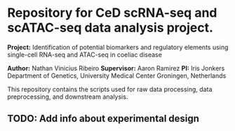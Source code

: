 # Repository for CeD scRNA-seq and scATAC-seq data analysis project.

**Project:** Identification of potential biomarkers and regulatory elements using single-cell RNA-seq and ATAC-seq in coeliac disease

**Author:** Nathan Vinicius Ribeiro
**Supervisor:** Aaron Ramirez
**PI:** Iris Jonkers
Department of Genetics, University Medical Center Groningen, Netherlands

This repository contains the scripts used for raw data processing, data preprocessing, and downstream analysis.

## TODO: Add info about experimental design
